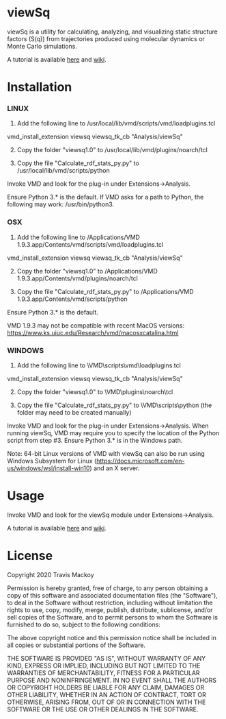 viewSq
===============

viewSq is a utility for calculating, analyzing, and visualizing static structure factors (S(q)) from trajectories produced using molecular dynamics or Monte Carlo simulations.

A tutorial is available [here](https://github.com/tmackoy/viewSq/tree/master/tutorials/spce_water) and [wiki](https://github.com/tmackoy/viewSq/wiki).

Installation
===============
### LINUX ###


1. Add the following line to /usr/local/lib/vmd/scripts/vmd/loadplugins.tcl

vmd_install_extension viewsq      viewsq_tk_cb    "Analysis/viewSq"

2. Copy the folder "viewsq1.0" to /usr/local/lib/vmd/plugins/noarch/tcl

3. Copy the file "Calculate_rdf_stats_py.py" to /usr/local/lib/vmd/scripts/python

Invoke VMD and look for the plug-in under Extensions->Analysis. 

Ensure Python 3.* is the default. If VMD asks for a path to Python, the following may work:  /usr/bin/python3.


### OSX ###

1. Add the following line to /Applications/VMD 1.9.3.app/Contents/vmd/scripts/vmd/loadplugins.tcl

vmd_install_extension viewsq      viewsq_tk_cb    "Analysis/viewSq"

2. Copy the folder "viewsq1.0" to /Applications/VMD 1.9.3.app/Contents/vmd/plugins/noarch/tcl

3. Copy the file "Calculate_rdf_stats_py.py" to /Applications/VMD 1.9.3.app/Contents/vmd/scripts/python

Ensure Python 3.* is the default. 

VMD 1.9.3 may not be compatible with recent MacOS versions: https://www.ks.uiuc.edu/Research/vmd/macosxcatalina.html


### WINDOWS ###

1. Add the following line to \VMD\scripts\vmd\loadplugins.tcl

vmd_install_extension viewsq      viewsq_tk_cb    "Analysis/viewSq"

2. Copy the folder "viewsq1.0" to \VMD\plugins\noarch\tcl

3. Copy the file "Calculate_rdf_stats_py.py" to \VMD\scripts\python (the folder may need to be created manually)

Invoke VMD and look for the plug-in under Extensions->Analysis. When running viewSq, VMD may require you to specify the location of the Python script from step #3. Ensure Python 3.* is in the Windows path.

Note: 64-bit Linux versions of VMD with viewSq can also be run using Windows Subsystem for Linux (https://docs.microsoft.com/en-us/windows/wsl/install-win10) and an X server.


Usage
===============
Invoke VMD and look for the viewSq module under Extensions->Analysis.

A tutorial is available [here](https://github.com/tmackoy/viewSq/tree/master/tutorials/spce_water) and [wiki](https://github.com/tmackoy/viewSq/wiki).


License
===============
Copyright 2020 Travis Mackoy

Permission is hereby granted, free of charge, to any person obtaining a copy of this software and associated documentation files (the "Software"), to deal in the Software without restriction, including without limitation the rights to use, copy, modify, merge, publish, distribute, sublicense, and/or sell copies of the Software, and to permit persons to whom the Software is furnished to do so, subject to the following conditions:

The above copyright notice and this permission notice shall be included in all copies or substantial portions of the Software.

THE SOFTWARE IS PROVIDED "AS IS", WITHOUT WARRANTY OF ANY KIND, EXPRESS OR IMPLIED, INCLUDING BUT NOT LIMITED TO THE WARRANTIES OF MERCHANTABILITY, FITNESS FOR A PARTICULAR PURPOSE AND NONINFRINGEMENT. IN NO EVENT SHALL THE AUTHORS OR COPYRIGHT HOLDERS BE LIABLE FOR ANY CLAIM, DAMAGES OR OTHER LIABILITY, WHETHER IN AN ACTION OF CONTRACT, TORT OR OTHERWISE, ARISING FROM, OUT OF OR IN CONNECTION WITH THE SOFTWARE OR THE USE OR OTHER DEALINGS IN THE SOFTWARE.

